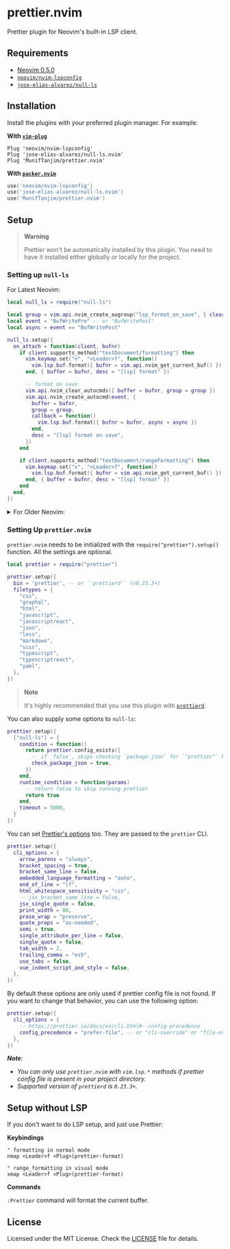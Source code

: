 # prettier.nvim

Prettier plugin for Neovim's built-in LSP client.

## Requirements

- [Neovim 0.5.0](https://github.com/neovim/neovim/releases/tag/v0.5.0)
- [`neovim/nvim-lspconfig`](https://github.com/neovim/nvim-lspconfig)
- [`jose-elias-alvarez/null-ls`](https://github.com/jose-elias-alvarez/null-ls.nvim)

## Installation

Install the plugins with your preferred plugin manager. For example:

**With [`vim-plug`](https://github.com/junegunn/vim-plug)**

```vim
Plug 'neovim/nvim-lspconfig'
Plug 'jose-elias-alvarez/null-ls.nvim'
Plug 'MunifTanjim/prettier.nvim'
```

**With [`packer.nvim`](https://github.com/wbthomason/packer.nvim)**

```lua
use('neovim/nvim-lspconfig')
use('jose-elias-alvarez/null-ls.nvim')
use('MunifTanjim/prettier.nvim')
```

## Setup

> **Warning**
>
> Prettier won't be automatically installed by this plugin.
> You need to have it installed either globally or locally for the project.

### Setting up `null-ls`

For Latest Neovim:

```lua
local null_ls = require("null-ls")

local group = vim.api.nvim_create_augroup("lsp_format_on_save", { clear = false })
local event = "BufWritePre" -- or "BufWritePost"
local async = event == "BufWritePost"

null_ls.setup({
  on_attach = function(client, bufnr)
    if client.supports_method("textDocument/formatting") then
      vim.keymap.set("n", "<Leader>f", function()
        vim.lsp.buf.format({ bufnr = vim.api.nvim_get_current_buf() })
      end, { buffer = bufnr, desc = "[lsp] format" })

      -- format on save
      vim.api.nvim_clear_autocmds({ buffer = bufnr, group = group })
      vim.api.nvim_create_autocmd(event, {
        buffer = bufnr,
        group = group,
        callback = function()
          vim.lsp.buf.format({ bufnr = bufnr, async = async })
        end,
        desc = "[lsp] format on save",
      })
    end

    if client.supports_method("textDocument/rangeFormatting") then
      vim.keymap.set("x", "<Leader>f", function()
        vim.lsp.buf.format({ bufnr = vim.api.nvim_get_current_buf() })
      end, { buffer = bufnr, desc = "[lsp] format" })
    end
  end,
})
```

<details>
<summary>For Older Neovim:</summary>

```lua
local null_ls = require("null-ls")

null_ls.setup({
  on_attach = function(client, bufnr)
    if client.resolved_capabilities.document_formatting then
      vim.cmd("nnoremap <silent><buffer> <Leader>f :lua vim.lsp.buf.formatting()<CR>")

      -- format on save
      vim.cmd("autocmd BufWritePost <buffer> lua vim.lsp.buf.formatting()")
    end

    if client.resolved_capabilities.document_range_formatting then
      vim.cmd("xnoremap <silent><buffer> <Leader>f :lua vim.lsp.buf.range_formatting({})<CR>")
    end
  end,
})
```

</details>

### Setting Up `prettier.nvim`

`prettier.nvim` needs to be initialized with the `require("prettier").setup()` function.
All the settings are optional.

```lua
local prettier = require("prettier")

prettier.setup({
  bin = 'prettier', -- or `'prettierd'` (v0.23.3+)
  filetypes = {
    "css",
    "graphql",
    "html",
    "javascript",
    "javascriptreact",
    "json",
    "less",
    "markdown",
    "scss",
    "typescript",
    "typescriptreact",
    "yaml",
  },
})
```

> **Note**
>
> It's highly recommended that you use this plugin with [`prettierd`](https://github.com/fsouza/prettierd).

You can also supply some options to `null-ls`:

```lua
prettier.setup({
  ["null-ls"] = {
    condition = function()
      return prettier.config_exists({
        -- if `false`, skips checking `package.json` for `"prettier"` key
        check_package_json = true,
      })
    end,
    runtime_condition = function(params)
      -- return false to skip running prettier
      return true
    end,
    timeout = 5000,
  }
})
```

You can set [Prettier's options](https://prettier.io/docs/en/options.html) too.
They are passed to the `prettier` CLI.

```lua
prettier.setup({
  cli_options = {
    arrow_parens = "always",
    bracket_spacing = true,
    bracket_same_line = false,
    embedded_language_formatting = "auto",
    end_of_line = "lf",
    html_whitespace_sensitivity = "css",
    -- jsx_bracket_same_line = false,
    jsx_single_quote = false,
    print_width = 80,
    prose_wrap = "preserve",
    quote_props = "as-needed",
    semi = true,
    single_attribute_per_line = false,
    single_quote = false,
    tab_width = 2,
    trailing_comma = "es5",
    use_tabs = false,
    vue_indent_script_and_style = false,
  },
})
```

By default these options are only used if prettier config file is not found.
If you want to change that behavior, you can use the following option:

```lua
prettier.setup({
  cli_options = {
    -- https://prettier.io/docs/en/cli.html#--config-precedence
    config_precedence = "prefer-file", -- or "cli-override" or "file-override"
  },
})
```

_**Note**:_

- _You can only use `prettier.nvim` with `vim.lsp.*` methods if prettier config file is present in your project directory._
- _Supported version of `prettierd` is `0.23.3+`._

## Setup without LSP

If you don't want to do LSP setup, and just use Prettier:

**Keybindings**

```vim
" formatting in normal mode
nmap <Leader>f <Plug>(prettier-format)

" range_formatting in visual mode
xmap <Leader>f <Plug>(prettier-format)
```

**Commands**

`:Prettier` command will format the current buffer.

## License

Licensed under the MIT License. Check the [LICENSE](./LICENSE) file for details.

<!-- vim: set ft=markdown: -->